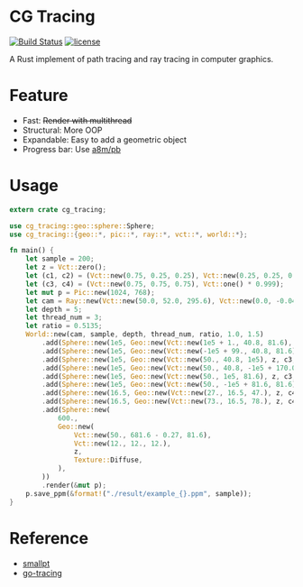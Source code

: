 # CG Tracing

[![Build Status](https://travis-ci.org/xalanq/cg_tracing.svg?branch=master)](https://travis-ci.org/xalanq/cg_tracing)
[![license](https://img.shields.io/badge/license-MIT-%23373737.svg)](https://raw.githubusercontent.com/xalanq/cg_tracing/master/LICENSE)

A Rust implement of path tracing and ray tracing in computer graphics.

# Feature

- Fast: <del>Render with multithread</del>
- Structural: More OOP
- Expandable: Easy to add a geometric object
- Progress bar: Use [a8m/pb](https://github.com/a8m/pb)

# Usage

```rust
extern crate cg_tracing;

use cg_tracing::geo::sphere::Sphere;
use cg_tracing::{geo::*, pic::*, ray::*, vct::*, world::*};

fn main() {
    let sample = 200;
    let z = Vct::zero();
    let (c1, c2) = (Vct::new(0.75, 0.25, 0.25), Vct::new(0.25, 0.25, 0.75));
    let (c3, c4) = (Vct::new(0.75, 0.75, 0.75), Vct::one() * 0.999);
    let mut p = Pic::new(1024, 768);
    let cam = Ray::new(Vct::new(50.0, 52.0, 295.6), Vct::new(0.0, -0.042612, -1.0));
    let depth = 5;
    let thread_num = 3;
    let ratio = 0.5135;
    World::new(cam, sample, depth, thread_num, ratio, 1.0, 1.5)
        .add(Sphere::new(1e5, Geo::new(Vct::new(1e5 + 1., 40.8, 81.6), z, c1, Texture::Diffuse)))
        .add(Sphere::new(1e5, Geo::new(Vct::new(-1e5 + 99., 40.8, 81.6), z, c2, Texture::Diffuse)))
        .add(Sphere::new(1e5, Geo::new(Vct::new(50., 40.8, 1e5), z, c3, Texture::Diffuse)))
        .add(Sphere::new(1e5, Geo::new(Vct::new(50., 40.8, -1e5 + 170.0), z, z, Texture::Diffuse)))
        .add(Sphere::new(1e5, Geo::new(Vct::new(50., 1e5, 81.6), z, c3, Texture::Diffuse)))
        .add(Sphere::new(1e5, Geo::new(Vct::new(50., -1e5 + 81.6, 81.6), z, c3, Texture::Diffuse)))
        .add(Sphere::new(16.5, Geo::new(Vct::new(27., 16.5, 47.), z, c4, Texture::Specular)))
        .add(Sphere::new(16.5, Geo::new(Vct::new(73., 16.5, 78.), z, c4, Texture::Refractive)))
        .add(Sphere::new(
            600.,
            Geo::new(
                Vct::new(50., 681.6 - 0.27, 81.6),
                Vct::new(12., 12., 12.),
                z,
                Texture::Diffuse,
            ),
        ))
        .render(&mut p);
    p.save_ppm(&format!("./result/example_{}.ppm", sample));
}
```

# Reference

- [smallpt](http://www.kevinbeason.com/smallpt/)
- [go-tracing](https://github.com/xalanq/go-tracing)
